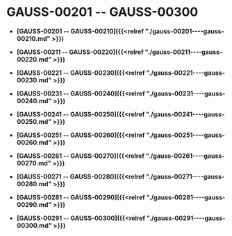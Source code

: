 # GAUSS-00201 -- GAUSS-00300

-   **[GAUSS-00201 -- GAUSS-00210]({{<relref "./gauss-00201----gauss-00210.md" >}})**  

-   **[GAUSS-00211 -- GAUSS-00220]({{<relref "./gauss-00211----gauss-00220.md" >}})**  

-   **[GAUSS-00221 -- GAUSS-00230]({{<relref "./gauss-00221----gauss-00230.md" >}})**  

-   **[GAUSS-00231 -- GAUSS-00240]({{<relref "./gauss-00231----gauss-00240.md" >}})**  

-   **[GAUSS-00241 -- GAUSS-00250]({{<relref "./gauss-00241----gauss-00250.md" >}})**  

-   **[GAUSS-00251 -- GAUSS-00260]({{<relref "./gauss-00251----gauss-00260.md" >}})**  

-   **[GAUSS-00261 -- GAUSS-00270]({{<relref "./gauss-00261----gauss-00270.md" >}})**  

-   **[GAUSS-00271 -- GAUSS-00280]({{<relref "./gauss-00271----gauss-00280.md" >}})**  

-   **[GAUSS-00281 -- GAUSS-00290]({{<relref "./gauss-00281----gauss-00290.md" >}})**  

-   **[GAUSS-00291 -- GAUSS-00300]({{<relref "./gauss-00291----gauss-00300.md" >}})**  


